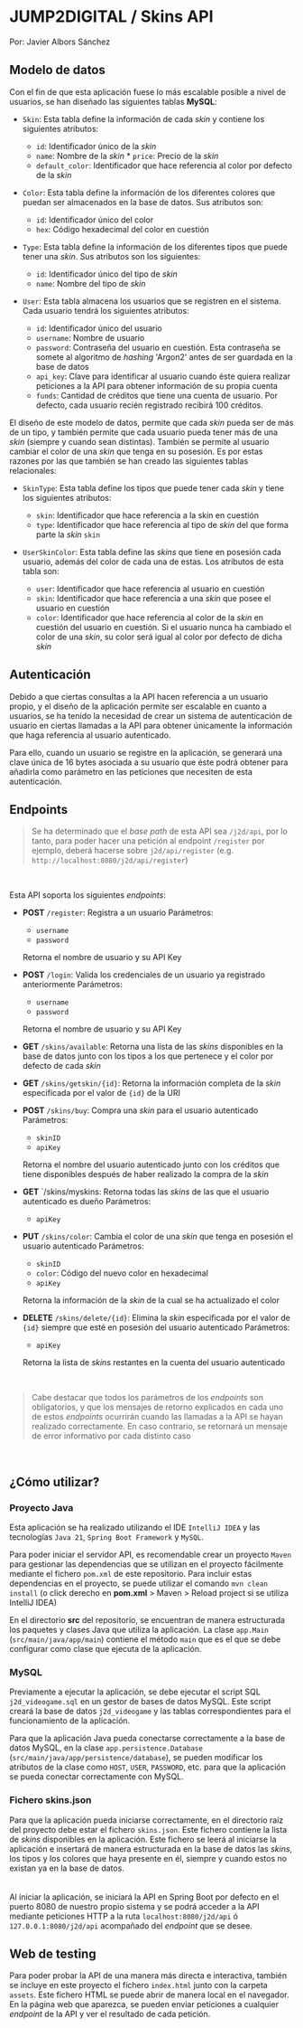 # JUMP2DIGITAL / Skins API
Por: Javier Albors Sánchez 

## Modelo de datos 
Con el fin de que esta aplicación fuese lo más escalable posible a nivel de usuarios, se han diseñado las siguientes tablas **MySQL**:

- `Skin`: Esta tabla define la información de cada _skin_ y contiene los siguientes atributos:
  * `id`: Identificador único de la _skin_
  * `name`: Nombre de la _skin_ * `price`: Precio de la _skin_
  * `default_color`: Identificador que hace referencia al color por defecto de la _skin_

- `Color`: Esta tabla define la información de los diferentes colores que puedan ser almacenados en la base de datos. Sus atributos son:
  * `id`: Identificador único del color
  * `hex`: Código hexadecimal del color en cuestión

- `Type`: Esta tabla define la información de los diferentes tipos que puede tener una _skin_. Sus atributos son los siguientes:
  * `id`: Identificador único del tipo de _skin_
  * `name`: Nombre del tipo de _skin_

- `User`: Esta tabla almacena los usuarios que se registren en el sistema. Cada usuario tendrá los siguientes atributos:
  * `id`: Identificador único del usuario
  * `username`: Nombre de usuario
  * `password`: Contraseña del usuario en cuestión. Esta contraseña se somete al algoritmo de _hashing_ 'Argon2' antes de ser guardada en la base de datos
  * `api_key`: Clave para identificar al usuario cuando éste quiera realizar peticiones a la API para obtener información de su propia cuenta
  * `funds`: Cantidad de créditos que tiene una cuenta de usuario. Por defecto, cada usuario recién registrado recibirá 100 créditos.

El diseño de este modelo de datos, permite que cada _skin_ pueda ser de más de un tipo, y también permite que cada usuario pueda tener más de una _skin_ (siempre y cuando sean distintas). También se permite al usuario cambiar el color de una _skin_ que tenga en su posesión. 
Es por estas razones por las que también se han creado las siguientes tablas relacionales: 

- `SkinType`: Esta tabla define los tipos que puede tener cada _skin_ y tiene los siguientes atributos:
  * `skin`: Identificador que hace referencia a la skin en cuestión
  * `type`: Identificador que hace referencia al tipo de _skin_ del que forma parte la _skin_ `skin`

- `UserSkinColor`: Esta tabla define las _skins_ que tiene en posesión cada usuario, además del color de cada una de estas. Los atributos de esta tabla son:
  * `user`: Identificador que hace referencia al usuario en cuestión
  * `skin`: Identificador que hace referencia a una _skin_ que posee el usuario en cuestión
  * `color`: Identificador que hace referencia al color de la _skin_ en cuestión del usuario en cuestión. Si el usuario nunca ha cambiado el color de una _skin_, su color será igual al color por defecto de dicha _skin_

## Autenticación 
Debido a que ciertas consultas a la API hacen referencia a un usuario propio, y el diseño de la aplicación permite ser escalable en cuanto a usuarios, se ha tenido la necesidad de crear un sistema de autenticación de usuario en ciertas llamadas a la API para obtener únicamente la información que haga referencia al usuario autenticado. 

Para ello, cuando un usuario se registre en la aplicación, se generará una clave única de 16 bytes asociada a su usuario que éste podrá obtener para añadirla como parámetro en las peticiones que necesiten de esta autenticación. 

## Endpoints 
> Se ha determinado que el _base path_ de esta API sea `/j2d/api`, por lo tanto, para poder hacer una petición al endpoint `/register` por ejemplo, deberá hacerse sobre `j2d/api/register` (e.g. `http://localhost:8080/j2d/api/register`)
<br>

Esta API soporta los siguientes _endpoints_: 

- **POST** `/register`: Registra a un usuario
  Parámetros:
  * `username`
  * `password`
  
  Retorna el nombre de usuario y su API Key

- **POST** `/login`: Valida los credenciales de un usuario ya registrado anteriormente
  Parámetros:
  * `username`
  * `password`
  
  Retorna el nombre de usuario y su API Key

- **GET** `/skins/available`: Retorna una lista de las _skins_ disponibles en la base de datos junto con los tipos a los que pertenece y el color por defecto de cada _skin_

- **GET** `/skins/getskin/{id}`: Retorna la información completa de la _skin_ especificada por el valor de `{id}` de la URI

- **POST** `/skins/buy`: Compra una _skin_ para el usuario autenticado
  Parámetros:
  * `skinID`
  * `apiKey`

  Retorna el nombre del usuario autenticado junto con los créditos que tiene disponibles después de haber realizado la compra de la _skin_

- **GET** `/skins/myskins: Retorna todas las _skins_ de las que el usuario autenticado es dueño
    Parámetros:
    * `apiKey`
   
- **PUT** `/skins/color`: Cambia el color de una _skin_ que tenga en posesión el usuario autenticado
    Parámetros:
    * `skinID`
    * `color`: Código del nuevo color en hexadecimal
    * `apiKey`

    Retorna la información de la _skin_ de la cual se ha actualizado el color

- **DELETE** `/skins/delete/{id}`: Elimina la _skin_ especificada por el valor de `{id}` siempre que esté en posesión del usuario autenticado
    Parámetros:
    * `apiKey`

    Retorna la lista de _skins_ restantes en la cuenta del usuario autenticado
<br>

> Cabe destacar que todos los parámetros de los _endpoints_ son obligatorios, y que los mensajes de retorno explicados en cada uno de estos _endpoints_ ocurrirán cuando las llamadas a la API se hayan realizado correctamente. En caso contrario, se retornará un mensaje de error informativo por cada distinto caso
<br>

## ¿Cómo utilizar?
### Proyecto Java
Esta aplicación se ha realizado utilizando el IDE `IntelliJ IDEA` y las tecnologías `Java 21`, `Spring Boot Framework` y `MySQL`.

Para poder iniciar el servidor API, es recomendable crear un proyecto `Maven` para gestionar las dependencias que se utilizan en el proyecto fácilmente mediante el fichero `pom.xml` de este repositorio.
Para incluir estas dependencias en el proyecto, se puede utilizar el comando `mvn clean install` (o click derecho en **pom.xml** > Maven > Reload project si se utiliza IntelliJ IDEA)

En el directorio **src** del repositorio, se encuentran de manera estructurada los paquetes y clases Java que utiliza la aplicación.
La clase `app.Main` (`src/main/java/app/main`) contiene el método `main` que es el que se debe configurar como clase que ejecuta de la aplicación.

### MySQL
Previamente a ejecutar la aplicación, se debe ejecutar el script SQL `j2d_videogame.sql` en un gestor de bases de datos MySQL. Este script creará la base de datos `j2d_videogame` y las tablas correspondientes para el funcionamiento de la aplicación.

Para que la aplicación Java pueda conectarse correctamente a la base de datos MySQL, en la clase `app.persistence.Database` (`src/main/java/app/persistence/database`), se pueden modificar los atributos de la clase como `HOST`, `USER`, `PASSWORD`, etc. para que la aplicación se pueda conectar correctamente con MySQL.

### Fichero skins.json
Para que la aplicación pueda iniciarse correctamente, en el directorio raíz del proyecto debe estar el fichero `skins.json`. Este fichero contiene la lista de _skins_ disponibles en la aplicación.
Este fichero se leerá al iniciarse la aplicación e insertará de manera estructurada en la base de datos las _skins_, los tipos y los colores que haya presente en él, siempre y cuando estos no existan ya en la base de datos.   
<br>
<br>
Al iniciar la aplicación, se iniciará la API en Spring Boot por defecto en el puerto 8080 de nuestro propio sistema y se podrá acceder a la API mediante peticiones HTTP a la ruta `localhost:8080/j2d/api` ó `127.0.0.1:8080/j2d/api` acompañado del _endpoint_ que se desee.

## Web de testing
Para poder probar la API de una manera más directa e interactiva, también se incluye en este proyecto el fichero `index.html` junto con la carpeta `assets`. Este fichero HTML se puede abrir de manera local en el navegador. En la página web que aparezca, se pueden enviar peticiones a cualquier _endpoint_ de la API y ver el resultado de cada petición.
